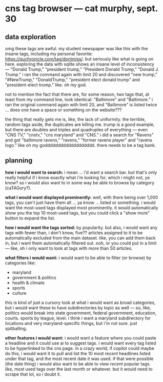 # cns tag browser — cat murphy, sept. 30

## data exploration

omg these tags are awful. my student newspaper was like this with the insane tags, including my personal favorite: https://quchronicle.com/tag/dontmiss/. but seriously like what is going on here. exploring the data with sqlite shows an insane level of inconsistency — "Donald Trump," "president trump," "President Donald Trump," "Donald J. Trump." i ran the command again with limit 20 and discovered "new trump," "#NewTrump," "DonaldTrump," "president elect donald trump" and "president-elect trump." like. oh my god.

not to mention the fact that there are, for some reason, two tags that, at least from my command line, look identical: "Baltimore" and "Baltimore." i ran the original command again with limit 20, and "Baltimore" is listed twice ... does one have a space or something on the website???

the thing that really gets me is, like, the lack of uniformity. the terrible, random tags aside, the duplicates are killing me. trump is a good example, but there are doubles and triples and quadruples of everything — even "CNS TV," "cnstv," "cns maryland" and "CNS." i did a search for "Ravens" and got "baltimore ravens," "ravens," "former ravens player" and "ravens logo." like oh my goddddddddddddddddddd. there needs to be a tag bank.

## planning

**how i would want to search:** i mean ... i'd want a search bar. but that's only really helpful if i know exactly what i'm looking for, which i might not, ya know? so i would also want to in some way be able to browse by category (caTAGory?).

**what i would want displayed prominently:** well, with there being over 1,000 tags, you can't just have them all ... ya know ... listed or something. i would want the most-used tags displayed most prominently. it would automatically show you the top 10 most-used tags, but you could click a "show more" button to expand the list.

**how i would want the tags sorted:** by popularity. but also, i would want any tags with fewer than, i don't know, five?? articles assigned to it to be automatically excluded from the main dataset. like, you can add them back in, but i want them automatically filtered out. ooh, or you could put in a limit — like, oh i only want to look at tags with more than 50 articles.

**what filters i would want:** i would want to be able to filter (or browse) by categories like:

* maryland
* government & politics
* health & climate
* sports
* culture

this is kind of just a cursory look at what i would want as broad categories, but i would want these to have subdirectories by topic as well — so, like, politics would break into state government, federal government, education, courts. sports by league, level. i think i want a maryland subdirectory for locations and very maryland-specific things, but i'm not sure. just spitballing.

**other features i would want:** i would want a feature where you could paste a headline and it could use ai to suggest tags. i would want every tag listed to be hyperlinked to the cns page. in a crazy world, if copilot could maybe do this, i would want it to pull and list the 10 most recent headlines listed under that tag, and the most recent date it was used. if that were possible (the date thing) i would also want to be able to view *recent* popular tags. like, most used tags over the last month or whatever. but it would need to scrape that lol, so i doubt it.